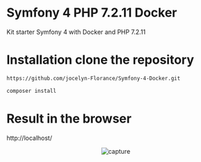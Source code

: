 # Symfony 4 PHP 7.2.11 Docker
Kit starter Symfony 4 with Docker and PHP 7.2.11


# Installation clone the repository
```bash
https://github.com/jocelyn-Florance/Symfony-4-Docker.git
```

```bash
composer install
```

# Result in the browser
http://localhost/


<p align="center">
  <img src="https://preview.ibb.co/maGZXf/Capture-d-e-cran-2018-11-04-a-16-49-06.png" alt="capture" border="0">
</p>
